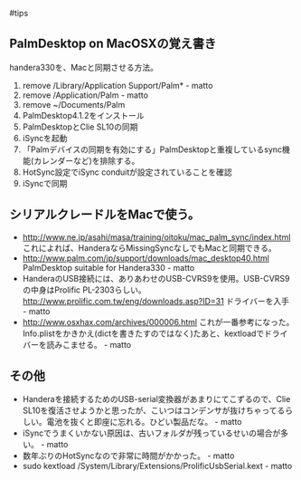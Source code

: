 #tips

## PalmDesktop on MacOSXの覚え書き
handera330を、Macと同期させる方法。
1. remove /Library/Application Support/Palm* - matto 
1. remove /Application/Palm - matto 
1. remove ~/Documents/Palm
1. PalmDesktop4.1.2をインストール
1. PalmDesktopとClie SL10の同期
1. iSyncを起動
  1. 「Palmデバイスの同期を有効にする」PalmDesktopと重複しているsync機能(カレンダーなど)を排除する。
  1. HotSync設定でiSync conduitが設定されていることを確認
1. iSyncで同期
## シリアルクレードルをMacで使う。
* http://www.ne.jp/asahi/masa/training/oitoku/mac_palm_sync/index.html これによれば、HanderaならMissingSyncなしでもMacと同期できる。
* http://www.palm.com/jp/support/downloads/mac_desktop40.html PalmDesktop suitable for Handera330 - matto 
* HanderaのUSB接続には、ありあわせのUSB-CVRS9を使用。USB-CVRS9の中身はProlific PL-2303らしい。 http://www.prolific.com.tw/eng/downloads.asp?ID=31 ドライバーを入手 - matto 
* http://www.osxhax.com/archives/000006.html これが一番参考になった。Info.plistをかきかえ(dictを書きたすのではなく)たあと、kextloadでドライバーを読みこませる。 - matto 
## その他
* Handeraを接続するためのUSB-serial変換器があまりにてこずるので、Clie SL10を復活させようかと思ったが、こいつはコンデンサが抜けちゃってるらしい。電池を抜くと即座に忘れる。ひどい製品だな。 - matto 
* iSyncでうまくいかない原因は、古いフォルダが残っているせいの場合が多い。 - matto 
* 数年ぶりのHotSyncなので非常に時間がかかった。 - matto 
* sudo kextload /System/Library/Extensions/ProlificUsbSerial.kext  - matto 
<!--  -->

